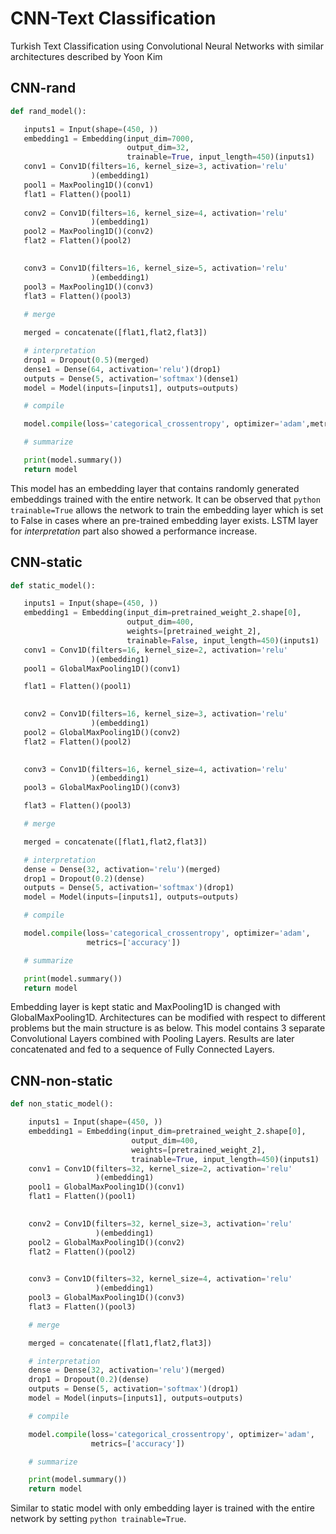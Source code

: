 # CNN-Text Classification
 Turkish Text Classification using Convolutional Neural Networks with similar architectures described by Yoon Kim
 
 ## CNN-rand
 ```python
 def rand_model():

    inputs1 = Input(shape=(450, ))
    embedding1 = Embedding(input_dim=7000,
                           output_dim=32,
                           trainable=True, input_length=450)(inputs1)
    conv1 = Conv1D(filters=16, kernel_size=3, activation='relu'
                   )(embedding1)
    pool1 = MaxPooling1D()(conv1)
    flat1 = Flatten()(pool1)
    
    conv2 = Conv1D(filters=16, kernel_size=4, activation='relu'
                   )(embedding1)
    pool2 = MaxPooling1D()(conv2)
    flat2 = Flatten()(pool2)

    
    conv3 = Conv1D(filters=16, kernel_size=5, activation='relu'
                   )(embedding1)
    pool3 = MaxPooling1D()(conv3)
    flat3 = Flatten()(pool3)
    
    # merge

    merged = concatenate([flat1,flat2,flat3])

    # interpretation
    drop1 = Dropout(0.5)(merged)
    dense1 = Dense(64, activation='relu')(drop1)
    outputs = Dense(5, activation='softmax')(dense1)
    model = Model(inputs=[inputs1], outputs=outputs)

    # compile

    model.compile(loss='categorical_crossentropy', optimizer='adam',metrics=['accuracy'])

    # summarize

    print(model.summary())
    return model
 
 ```
 
This model has an embedding layer that contains randomly generated embeddings trained with the entire network. It can be observed that ```python trainable=True``` allows the network to train the embedding layer which is set to False in cases where an pre-trained embedding layer exists. LSTM layer for *interpretation* part also showed a performance increase.

## CNN-static
 ```python
 def static_model():

    inputs1 = Input(shape=(450, ))
    embedding1 = Embedding(input_dim=pretrained_weight_2.shape[0],
                           output_dim=400,
                           weights=[pretrained_weight_2],
                           trainable=False, input_length=450)(inputs1)
    conv1 = Conv1D(filters=16, kernel_size=2, activation='relu'
                   )(embedding1)
    pool1 = GlobalMaxPooling1D()(conv1)

    flat1 = Flatten()(pool1)

    
    conv2 = Conv1D(filters=16, kernel_size=3, activation='relu'
                   )(embedding1)
    pool2 = GlobalMaxPooling1D()(conv2)
    flat2 = Flatten()(pool2)

    
    conv3 = Conv1D(filters=16, kernel_size=4, activation='relu'
                   )(embedding1)
    pool3 = GlobalMaxPooling1D()(conv3)

    flat3 = Flatten()(pool3)

    # merge

    merged = concatenate([flat1,flat2,flat3])

    # interpretation
    dense = Dense(32, activation='relu')(merged)
    drop1 = Dropout(0.2)(dense)
    outputs = Dense(5, activation='softmax')(drop1)
    model = Model(inputs=[inputs1], outputs=outputs)

    # compile

    model.compile(loss='categorical_crossentropy', optimizer='adam',
                  metrics=['accuracy'])

    # summarize

    print(model.summary())
    return model
 
 ```

Embedding layer is kept static and MaxPooling1D is changed with GlobalMaxPooling1D. Architectures can be modified with respect to different problems but the main structure is as below. This model contains 3 separate Convolutional Layers combined with Pooling Layers. Results are later concatenated and fed to a sequence of Fully Connected Layers.

## CNN-non-static
```python
def non_static_model():

    inputs1 = Input(shape=(450, ))
    embedding1 = Embedding(input_dim=pretrained_weight_2.shape[0],
                           output_dim=400,
                           weights=[pretrained_weight_2],
                           trainable=True, input_length=450)(inputs1)
    conv1 = Conv1D(filters=32, kernel_size=2, activation='relu'
                   )(embedding1)
    pool1 = GlobalMaxPooling1D()(conv1)
    flat1 = Flatten()(pool1)

    
    conv2 = Conv1D(filters=32, kernel_size=3, activation='relu'
                   )(embedding1)
    pool2 = GlobalMaxPooling1D()(conv2)
    flat2 = Flatten()(pool2)

    
    conv3 = Conv1D(filters=32, kernel_size=4, activation='relu'
                   )(embedding1)
    pool3 = GlobalMaxPooling1D()(conv3)
    flat3 = Flatten()(pool3)

    # merge

    merged = concatenate([flat1,flat2,flat3])

    # interpretation
    dense = Dense(32, activation='relu')(merged)
    drop1 = Dropout(0.2)(dense)
    outputs = Dense(5, activation='softmax')(drop1)
    model = Model(inputs=[inputs1], outputs=outputs)

    # compile

    model.compile(loss='categorical_crossentropy', optimizer='adam',
                  metrics=['accuracy'])

    # summarize

    print(model.summary())
    return model
```
 Similar to static model with only embedding layer is trained with the entire network by setting ```python trainable=True```.
